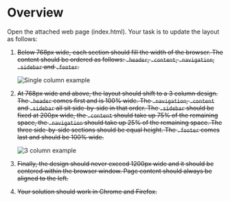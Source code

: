 # Overview

Open the attached web page (index.html). Your task is to update the layout
as follows:

1. ~~Below 768px wide, each section should fill the width of the browser. The
   content should be ordered as follows: `.header`, `.content`, `.navigation`,
   `.sidebar` and `.footer`.~~

   ![Single column example](https://github.com/o3world/front-end-interview/blob/feature-revisions-062017/3-content-order/default.png)

2. ~~At 768px wide and above, the layout should shift to a 3 column design. The
   `.header` comes first and is 100% wide. The `.navigation`, `.content` and
   `.sidebar` all sit side-by-side in that order. The `.sidebar` should be
   fixed at 200px wide, the `.content` should take up 75% of the remaining
   space, the `.navigation` should take up 25% of the remaining space. The  
   three side-by-side sections should be equal height. The `.footer` comes last
   and should be 100% wide.~~

   ![3 column example](https://github.com/o3world/front-end-interview/blob/feature-revisions-062017/3-content-order/3-col.png)

3. ~~Finally, the design should never exceed 1200px wide and it should be
   centered within the browser window. Page content should always
   be aligned to the left.~~

4. ~~Your solution should work in Chrome and Firefox.~~
